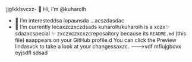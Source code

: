 jjglkklsvcxz- 👋 Hi, I’m @kuharolh
- 👀 I’m interesteddsa iораьnsda ...acszdasdac
- 🌱 I’m currently lecaxzczxczdsads
kuharolh/kuharolh is a xczx✨ sdazxcspecial ✨ zxczxczxcxzcreposaitory because its `README.md` (this file) ваappears on your GitHub profile.d
You can click the Preview lindasvck to take a look at your changessaxzc.
--->vdf
mfiujgbcvx
eyjsdfl
sdsad

